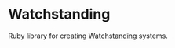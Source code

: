 # Watchstanding

Ruby library for creating [Watchstanding](https://en.wikipedia.org/wiki/Watchstanding) systems.